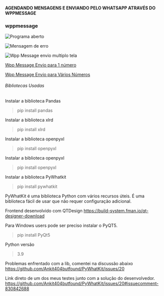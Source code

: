 #### AGENDANDO MENSAGENS E ENVIANDO PELO WHATSAPP ATRAVÉS DO WPPMESSAGE


### wppmessage
![Programa aberto](https://github.com/oliveiradeflavio/python/blob/master/wppmessage/imagens/wppmessage.png)

![Mensagem de erro](https://github.com/oliveiradeflavio/python/blob/master/wppmessage/imagens/wppmessage-error.png)

![Wpp Message envio multiplo tela](https://github.com/oliveiradeflavio/python/blob/master/wppmessage/imagens/wppmessagemulti-screen.png)


[Wpp Message Envio para 1 número](https://www.linkedin.com/posts/fladoliveira_interface-usei-o-qtdesign-e-a-linguagem-python-ugcPost-6794717202772721664-qER6) 

[Wpp Message Envio para Vários Números](https://www.linkedin.com/posts/fladoliveira_python-programming-activity-6795549380347871232-fbPz)

###### Bibliotecas Usadas
Instalar a biblioteca Pandas 
>pip install pandas

Instalar a biblioteca xlrd
>pip install xlrd

Instalar a biblioteca openpyxl
>pip install openpyxl

Instalar a biblioteca openpyxl
>pip install openpyxl

Instalar a biblioteca PyWhatkit
>pip install pywhatkit

PyWhatKit é uma biblioteca Python com vários recursos úteis. É uma biblioteca fácil de usar que não requer configuração adicional. 


Frontend desenvolvido com QTDesign
https://build-system.fman.io/qt-designer-download


Para Windows users pode ser preciso instalar o PyQT5.
>pip install PyQt5

Python versão
>3.9


Problemas enfrentado com a lib, comentei na discussão abaixo
https://github.com/Ankit404butfound/PyWhatKit/issues/20

Link direto de um dos meus testes junto com a solução do desenvolvedor. 
https://github.com/Ankit404butfound/PyWhatKit/issues/20#issuecomment-830842688
